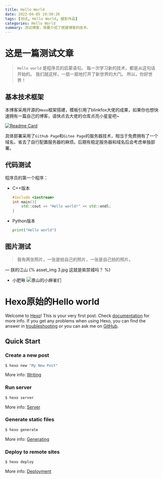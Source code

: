 ```yaml
---
title: Hello World
date: 2022-04-05 19:50:26
tags: [测试, Hello World, 摄影作品]
categories: Hello World
summary: 测试博客，简要介绍了搭建博客的技术。
---
```

# 这是一篇测试文章

> `Hello world` 是程序员的启蒙语句。
> 每一次学习新的技术，都是从这句话开始的。
> 我们就这样，一扇一扇地打开了新世界的大门。
> 所以，你好世界！
## 基本技术框架
本博客采用开源的`Hexo`框架搭建，模板引用了blinkfox大佬的成果，如果你也想快速拥有一篇自己的博客，请快点去大佬的仓库点亮小星星吧~

  [![Readme Card](https://github-readme-stats.vercel.app/api/pin/?username=blinkfox&repo=hexo-theme-matery)](https://github.com/blinkfox/hexo-theme-matery)

具体部署采用了`Github Page`和`Gitee Page`的服务器技术，相当于免费拥有了一个域名，省去了自行配置服务器的麻烦。后期有稳定服务器和域名后会考虑单独部署。

## 代码测试
程序员的第一个程序：
- C++版本
  ```cpp
  #include <iostream>
  int main(){
      std::cout << "Hello world!" << std::endl;
  }
  ```
- Python版本
  ```python
  print("Hello world")
  ``` 
## 图片测试
> 我有两张照片，一张是拍自己的照片，一张是自己拍的照片。

— 朕的江山
{% asset_img 3.jpg 这就是紫禁城吗？ %}
- 小肥啾
![景山的小麻雀们](birds.jpg)

# Hexo原始的Hello world
Welcome to [Hexo](https://hexo.io/)! This is your very first post. Check [documentation](https://hexo.io/docs/) for more info. If you get any problems when using Hexo, you can find the answer in [troubleshooting](https://hexo.io/docs/troubleshooting.html) or you can ask me on [GitHub](https://github.com/hexojs/hexo/issues).

## Quick Start

### Create a new post

``` bash
$ hexo new "My New Post"
```

More info: [Writing](https://hexo.io/docs/writing.html)

### Run server

``` bash
$ hexo server
```

More info: [Server](https://hexo.io/docs/server.html)

### Generate static files

``` bash
$ hexo generate
```

More info: [Generating](https://hexo.io/docs/generating.html)

### Deploy to remote sites

``` bash
$ hexo deploy
```

More info: [Deployment](https://hexo.io/docs/one-command-deployment.html)
